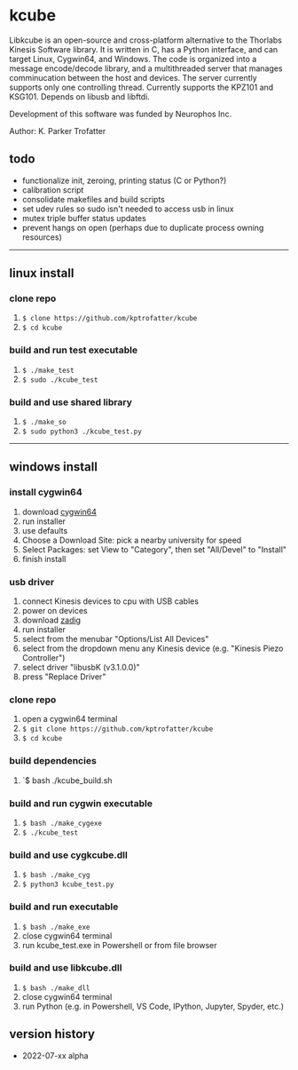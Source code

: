 # kcube
Libkcube is an open-source and cross-platform alternative to the Thorlabs Kinesis Software library. It is written in C, has a Python interface, and can target Linux, Cygwin64, and Windows. The code is organized into a message encode/decode library, and a multithreaded server that manages comminucation between the host and devices. The server currently supports only one controlling thread. Currently supports the KPZ101 and KSG101. Depends on libusb and libftdi.

Development of this software was funded by Neurophos Inc.

Author: K. Parker Trofatter

## todo
- functionalize init, zeroing, printing status (C or Python?)
- calibration script
- consolidate makefiles and build scripts
- set udev rules so sudo isn't needed to access usb in linux
- mutex triple buffer status updates
- prevent hangs on open (perhaps due to duplicate process owning resources)

---

## linux install
### clone repo
1. `$ clone https://github.com/kptrofatter/kcube`
2. `$ cd kcube`

### build and run test executable
1. `$ ./make_test`
2. `$ sudo ./kcube_test`

### build and use shared library
1. `$ ./make_so`
2. `$ sudo python3 ./kcube_test.py`

---

## windows install
### install cygwin64
1. download [cygwin64](https://www.cygwin.com/setup-x86_64.exe)
2. run installer
3. use defaults
4. Choose a Download Site: pick a nearby university for speed
5. Select Packages: set View to "Category", then set "All/Devel" to "Install"
6. finish install

### usb driver
1. connect Kinesis devices to cpu with USB cables
2. power on devices
3. download [zadig](https://github.com/pbatard/libwdi/releases/download/v1.4.1/zadig-2.7.exe)
4. run installer
5. select from the menubar "Options/List All Devices"
6. select from the dropdown menu any Kinesis device (e.g. "Kinesis Piezo Controller")
7. select driver "libusbK (v3.1.0.0)"
8. press "Replace Driver"

### clone repo
1. open a cygwin64 terminal
2. `$ git clone https://github.com/kptrofatter/kcube`
3. `$ cd kcube`

### build dependencies
1. `$ bash ./kcube_build.sh

### build and run cygwin executable
1. `$ bash ./make_cygexe`
2. `$ ./kcube_test`

### build and use cygkcube.dll
1. `$ bash ./make_cyg`
2. `$ python3 kcube_test.py`

### build and run executable
1. `$ bash ./make_exe`
2. close cygwin64 terminal
3. run kcube_test.exe in Powershell or from file browser

### build and use libkcube.dll
1. `$ bash ./make_dll`
2. close cygwin64 terminal
3. run Python (e.g. in Powershell, VS Code, IPython, Jupyter, Spyder, etc.)

## version history
- 2022-07-xx alpha
